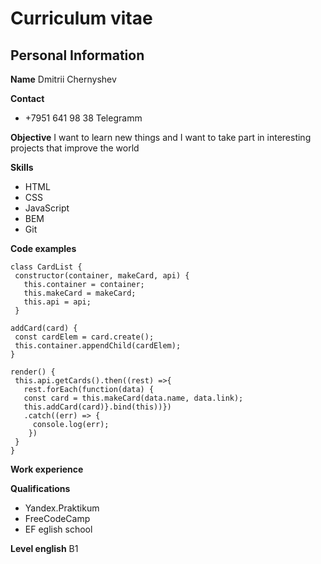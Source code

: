 # Curriculum vitae

## **Personal Information**
 **Name**
 Dmitrii Chernyshev

 **Contact**
  * +7951 641 98 38 Telegramm

 **Objective** 
 I want to learn new things and I want to take part in interesting projects that improve the world

 **Skills** 
 * HTML
 * CSS
 * JavaScript
 * BEM
 * Git

 **Code examples** 
 ```
class CardList {
  constructor(container, makeCard, api) {
    this.container = container;
    this.makeCard = makeCard;
    this.api = api;
  }

addCard(card) {
  const cardElem = card.create();
  this.container.appendChild(cardElem);
}

render() {
  this.api.getCards().then((rest) =>{
    rest.forEach(function(data) {
    const card = this.makeCard(data.name, data.link);
    this.addCard(card)}.bind(this))})
    .catch((err) => {
      console.log(err);
     }) 
  }
}
```
 **Work experience**

 **Qualifications**
  * Yandex.Praktikum
  * FreeCodeCamp
  * EF eglish school

 **Level english**
  B1